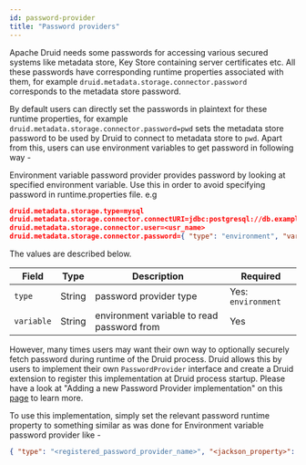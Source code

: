 ```yaml
---
id: password-provider
title: "Password providers"
---
```


<!--
  ~ Licensed to the Apache Software Foundation (ASF) under one
  ~ or more contributor license agreements.  See the NOTICE file
  ~ distributed with this work for additional information
  ~ regarding copyright ownership.  The ASF licenses this file
  ~ to you under the Apache License, Version 2.0 (the
  ~ "License"); you may not use this file except in compliance
  ~ with the License.  You may obtain a copy of the License at
  ~
  ~   http://www.apache.org/licenses/LICENSE-2.0
  ~
  ~ Unless required by applicable law or agreed to in writing,
  ~ software distributed under the License is distributed on an
  ~ "AS IS" BASIS, WITHOUT WARRANTIES OR CONDITIONS OF ANY
  ~ KIND, either express or implied.  See the License for the
  ~ specific language governing permissions and limitations
  ~ under the License.
  -->


Apache Druid needs some passwords for accessing various secured systems like metadata store, Key Store containing server certificates etc.
All these passwords have corresponding runtime properties associated with them, for example `druid.metadata.storage.connector.password` corresponds to the metadata store password.

By default users can directly set the passwords in plaintext for these runtime properties, for example `druid.metadata.storage.connector.password=pwd` sets the metadata store password
to be used by Druid to connect to metadata store to `pwd`. Apart from this, users can use environment variables to get password in following way -

Environment variable password provider provides password by looking at specified environment variable. Use this in order to avoid specifying password in runtime.properties file.
e.g

```json
druid.metadata.storage.type=mysql
druid.metadata.storage.connector.connectURI=jdbc:postgresql://db.example.com:3306/druid
druid.metadata.storage.connector.user=<usr_name>
druid.metadata.storage.connector.password={ "type": "environment", "variable": "METADATA_STORAGE_PASSWORD" }
```

The values are described below.

|Field|Type|Description|Required|
|-----|----|-----------|--------|
|`type`|String|password provider type|Yes: `environment`|
|`variable`|String|environment variable to read password from|Yes|

However, many times users may want their own way to optionally securely fetch password during runtime of the Druid process.
Druid allows this by users to implement their own `PasswordProvider` interface and create a Druid extension to register this implementation at Druid process startup.
Please have a look at "Adding a new Password Provider implementation" on this [page](../development/modules.md) to learn more.

To use this implementation, simply set the relevant password runtime property to something similar as was done for Environment variable password provider like -

```json
{ "type": "<registered_password_provider_name>", "<jackson_property>": "<value>", ... }
```
